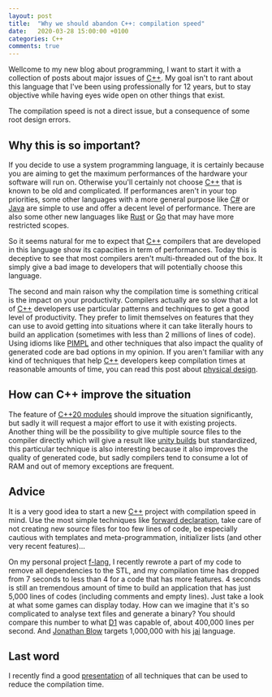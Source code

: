 ```yaml
---
layout: post
title:  "Why we should abandon C++: compilation speed"
date:   2020-03-28 15:00:00 +0100
categories: C++
comments: true
---
```

Wellcome to my new blog about programming, I want to start it with a collection of posts about major issues of [C++]. My
goal isn't to rant about this language that I've been using professionally for 12 years, but to stay objective while
having eyes wide open on other things that exist.

The compilation speed is not a direct issue, but a consequence of some root design errors.

## Why this is so important?
If you decide to use a system programming language, it is certainly because you are aiming to get the maximum
performances of the hardware your software will run on. Otherwise you'll certainly not choose [C++] that is known to be
old and complicated. If performances aren't in your top priorities, some other languages with a more general purpose
like [C#] or [Java] are simple to use and offer a decent level of performance. There are also some other new languages
like [Rust] or [Go] that may have more restricted scopes.

So it seems natural for me to expect that [C++] compilers that are developed in this language show its capacities in
term of performances. Today this is deceptive to see that most compilers aren't multi-threaded out of the box. It simply
give a bad image to developers that will potentially choose this language.

The second and main raison why the compilation time is something critical is the impact on your productivity. Compilers
actually are so slow that a lot of [C++] developers use particular patterns and techniques to get a good level of
productivity. They prefer to limit themselves on features that they can use to avoid getting into situations where
it can take literally hours to build an application (sometimes with less than 2 millions of lines of code).
Using idioms like [PIMPL] and other techniques that also impact the quality of generated code are bad options in my
opinion. If you aren't familiar with any kind of techniques that help [C++] developers keep compilation times at
reasonable amounts of time, you can read this post about [physical design].

## How can C++ improve the situation
The feature of [C++20 modules] should improve the situation significantly, but sadly it will request a major effort to
use it with existing projects. Another thing will be the possibility to give multiple source files to the compiler
directly which will give a result like [unity builds] but standardized, this particular technique is also interesting
because it also improves the quality of generated code, but sadly compilers tend to consume a lot of RAM and out of
memory exceptions are frequent.

## Advice
It is a very good idea to start a new [C++] project with compilation speed in mind. Use the most simple techniques like
[forward declaration], take care of not creating new source files for too few lines of code, be especially cautious with
templates and meta-programmation, initializer lists (and other very recent features)...

On my personal project [f-lang], I recently rewrote a part of my code to remove all dependencies to the STL, and my
compilation time has dropped from 7 seconds to less than 4 for a code that has more features. 4 seconds is still an
tremendous amount of time to build an application that has just 5,000 lines of codes (including comments and empty
lines). Just take a look at what some games can display today. How can we imagine that it's so complicated to analyse
text files and generate a binary? You should compare this number to what [D1] was capable of, about 400,000 lines per
second. And [Jonathan Blow] targets 1,000,000 with his [jai] language.

## Last word
I recently find a good [presentation] of all techniques that can be used to reduce the compilation time.

[C#]: http://csharp.net/
[Java]: https://www.java.com/en/
[Rust]: https://www.rust-lang.org/
[Go]: https://golang.org/
[PIMPL]: https://en.cppreference.com/w/cpp/language/pimpl
[physical design]: https://ourmachinery.com/post/physical-design/
[precompiled headers]: https://en.wikipedia.org/wiki/Precompiled_header
[unity builds]: https://en.wikipedia.org/wiki/Single_Compilation_Unit
[forward declaration]: https://en.wikipedia.org/wiki/Forward_declaration
[f-lang]: https://github.com/Flamaros/f-lang
[D]: https://dlang.org/
[D1]: https://digitalmars.com/d/1.0/index.html
[jai]: https://inductive.no/jai/
[Jonathan Blow]: https://en.wikipedia.org/wiki/Jonathan_Blow
[C++]: https://isocpp.org/
[C++20 modules]: https://isocpp.org/files/papers/p1103r2.pdf
[presentation]: https://fr.slideshare.net/corehard_by/the-hitchhikers-guide-to-faster-builds-viktor-kirilov-corehard-spring-2019